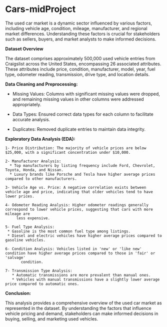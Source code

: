 # Cars-midProject
The used car market is a dynamic sector influenced by various factors, including vehicle age, condition, mileage, manufacturer, and regional market differences. Understanding these factors is crucial for stakeholders such as sellers, buyers, and market analysts to make informed decisions. 

**Dataset Overview**

The dataset comprises approximately 500,000 used vehicle entries from Craigslist across the United States, encompassing 26 associated attributes. These attributes include price, condition, manufacturer, model, year, fuel type, odometer reading, transmission, drive type, and location details. 

**Data Cleaning and Preprocessing:**
  * Missing Values: Columns with significant missing values were dropped, and remaining missing values in other columns were addressed 
    appropriately.
  
  * Data Types: Ensured correct data types for each column to facilitate accurate analysis.
  
  * Duplicates: Removed duplicate entries to maintain data integrity.

**Exploratory Data Analysis (EDA):**

    1- Price Distribution: The majority of vehicle prices are below $25,000, with a significant concentration under $10,000.

    2- Manufacturer Analysis:
      * Top manufacturers by listing frequency include Ford, Chevrolet, Toyota, Honda, and Nissan.
      * Luxury brands like Porsche and Tesla have higher average prices compared to other manufacturers.
         
    3- Vehicle Age vs. Price: A negative correlation exists between vehicle age and price, indicating that older vehicles tend to have lower prices.

    4- Odometer Reading Analysis: Higher odometer readings generally correspond to lower vehicle prices, suggesting that cars with more mileage are 
         less expensive.

    5- Fuel Type Analysis:
     * Gasoline is the most common fuel type among listings.
     * Diesel and electric vehicles have higher average prices compared to gasoline vehicles.

    6- Condition Analysis: Vehicles listed in 'new' or 'like new' condition have higher average prices compared to those in 'fair' or 'salvage' 
           condition.
    
    7- Transmission Type Analysis:
       * Automatic transmissions are more prevalent than manual ones.
       * Vehicles with manual transmissions have a slightly lower average price compared to automatic ones.
       

**Conclusion:**

This analysis provides a comprehensive overview of the used car market as represented in the dataset. By understanding the factors that influence vehicle pricing and demand, stakeholders can make informed decisions in buying, selling, and marketing used vehicles.

